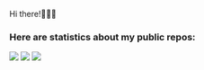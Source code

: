 Hi there!👨🏽‍💻

### Here are statistics about my public repos:

![](https://github-profile-summary-cards.vercel.app/api/cards/profile-details?username=LostHopes&theme=gruvbox)
![](https://github-profile-summary-cards.vercel.app/api/cards/repos-per-language?username=LostHopes&theme=gruvbox) ![](http://github-profile-summary-cards.vercel.app/api/cards/most-commit-language?username=LostHopes&theme=gruvbox)
